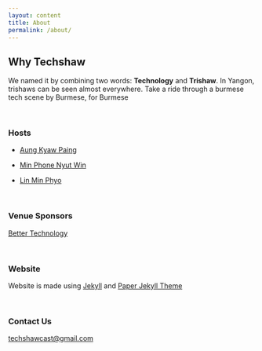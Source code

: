 ```yaml
---
layout: content
title: About
permalink: /about/
---
```


## Why Techshaw

We named it by combining two words: **Technology** and **Trishaw**. In Yangon, trishaws can be seen almost everywhere. Take a ride through a burmese tech scene by Burmese, for Burmese

<br/>

### Hosts

- [Aung Kyaw Paing](https://twitter.com/vincentpaing)

- [Min Phone Nyut Win](https://twitter.com/MinPhone22)

- [Lin Min Phyo](https://twitter.com/Linminphyoe1)

<br/>

### Venue Sponsors
[Better Technology](https://www.better.hr)

<br/>

### Website
Website is made using [Jekyll](https://jekyll.rb) and [Paper Jekyll Theme](https://github.com/mkchoi212/paper-jekyll-theme.git)

<br/>

### Contact Us
[techshawcast@gmail.com](mailto:techshawcast@gmail.com)
